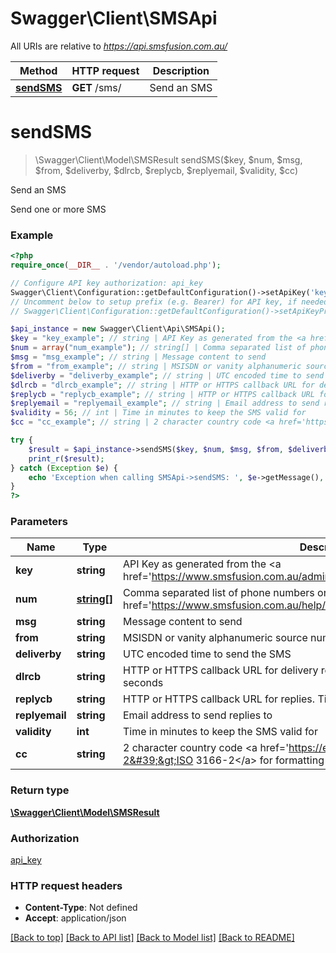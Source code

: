 # Swagger\Client\SMSApi

All URIs are relative to *https://api.smsfusion.com.au/*

Method | HTTP request | Description
------------- | ------------- | -------------
[**sendSMS**](SMSApi.md#sendSMS) | **GET** /sms/ | Send an SMS


# **sendSMS**
> \Swagger\Client\Model\SMSResult sendSMS($key, $num, $msg, $from, $deliverby, $dlrcb, $replycb, $replyemail, $validity, $cc)

Send an SMS

Send one or more SMS

### Example
```php
<?php
require_once(__DIR__ . '/vendor/autoload.php');

// Configure API key authorization: api_key
Swagger\Client\Configuration::getDefaultConfiguration()->setApiKey('key', 'YOUR_API_KEY');
// Uncomment below to setup prefix (e.g. Bearer) for API key, if needed
// Swagger\Client\Configuration::getDefaultConfiguration()->setApiKeyPrefix('key', 'Bearer');

$api_instance = new Swagger\Client\Api\SMSApi();
$key = "key_example"; // string | API Key as generated from the <a href='https://www.smsfusion.com.au/admin/api/'>admin panel</a>
$num = array("num_example"); // string[] | Comma separated list of phone numbers or <a href='https://www.smsfusion.com.au/help/msisdn/'>MSDISDN</a>'s
$msg = "msg_example"; // string | Message content to send
$from = "from_example"; // string | MSISDN or vanity alphanumeric source number
$deliverby = "deliverby_example"; // string | UTC encoded time to send the SMS
$dlrcb = "dlrcb_example"; // string | HTTP or HTTPS callback URL for delivery reports. Timeout for callbacks is set to 30 seconds
$replycb = "replycb_example"; // string | HTTP or HTTPS callback URL for replies. Timeout for callbacks is set to 30 seconds
$replyemail = "replyemail_example"; // string | Email address to send replies to
$validity = 56; // int | Time in minutes to keep the SMS valid for
$cc = "cc_example"; // string | 2 character country code <a href='https://en.wikipedia.org/wiki/ISO_3166-2'>ISO 3166-2</a> for formatting local numbers internationally

try {
    $result = $api_instance->sendSMS($key, $num, $msg, $from, $deliverby, $dlrcb, $replycb, $replyemail, $validity, $cc);
    print_r($result);
} catch (Exception $e) {
    echo 'Exception when calling SMSApi->sendSMS: ', $e->getMessage(), PHP_EOL;
}
?>
```

### Parameters

Name | Type | Description  | Notes
------------- | ------------- | ------------- | -------------
 **key** | **string**| API Key as generated from the &lt;a href&#x3D;&#39;https://www.smsfusion.com.au/admin/api/&#39;&gt;admin panel&lt;/a&gt; |
 **num** | [**string[]**](../Model/string.md)| Comma separated list of phone numbers or &lt;a href&#x3D;&#39;https://www.smsfusion.com.au/help/msisdn/&#39;&gt;MSDISDN&lt;/a&gt;&#39;s |
 **msg** | **string**| Message content to send |
 **from** | **string**| MSISDN or vanity alphanumeric source number | [optional]
 **deliverby** | **string**| UTC encoded time to send the SMS | [optional]
 **dlrcb** | **string**| HTTP or HTTPS callback URL for delivery reports. Timeout for callbacks is set to 30 seconds | [optional]
 **replycb** | **string**| HTTP or HTTPS callback URL for replies. Timeout for callbacks is set to 30 seconds | [optional]
 **replyemail** | **string**| Email address to send replies to | [optional]
 **validity** | **int**| Time in minutes to keep the SMS valid for | [optional]
 **cc** | **string**| 2 character country code &lt;a href&#x3D;&#39;https://en.wikipedia.org/wiki/ISO_3166-2&#39;&gt;ISO 3166-2&lt;/a&gt; for formatting local numbers internationally | [optional]

### Return type

[**\Swagger\Client\Model\SMSResult**](../Model/SMSResult.md)

### Authorization

[api_key](../../README.md#api_key)

### HTTP request headers

 - **Content-Type**: Not defined
 - **Accept**: application/json

[[Back to top]](#) [[Back to API list]](../../README.md#documentation-for-api-endpoints) [[Back to Model list]](../../README.md#documentation-for-models) [[Back to README]](../../README.md)

